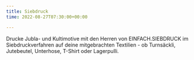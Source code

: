 ```yaml
---
title: Siebdruck
time: 2022-08-27T07:30:00+00:00

---
```

Drucke Jubla- und Kultimotive mit den Herren von EINFACH.SIEBDRUCK im Siebdruckverfahren auf deine mitgebrachten Textilien - ob Turnsäckli, Jutebeutel, Unterhose, T-Shirt oder Lagerpulli.